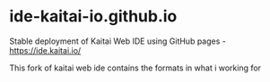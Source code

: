# ide-kaitai-io.github.io
Stable deployment of Kaitai Web IDE using GitHub pages - https://ide.kaitai.io/

This fork of kaitai web ide contains the formats in what i working for

